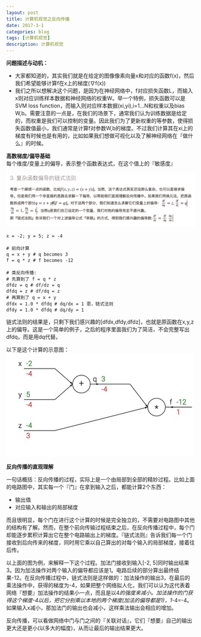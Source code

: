 ```yaml
---
layout: post
title: 计算机视觉之反向传播 
date: 2017-3-1
categories: blog
tags: [计算机视觉]
description: 计算机视觉
---
```



**问题描述与动机：**     

- 大家都知道的，其实我们就是在给定的图像像素向量x和对应的函数f(x)，然后我们希望能够计算f在x上的梯度(∇f(x))
- 我们之所以想解决这个问题，是因为在神经网络中，f对应损失函数L，而输入x则对应训练样本数据和神经网络的权重W。举一个特例，损失函数可以是SVM loss function，而输入则对应样本数据(xi,yi),i=1…N和权重以及bias W,b。需要注意的一点是，在我们的场景下，通常我们认为训练数据是给定的，而权重是我们可以控制的变量。因此我们为了更新权重的等参数，使得损失函数值最小，我们通常是计算f对参数W,b的梯度。不过我们计算其在xi上的梯度有时候也是有用的，比如如果我们想做可视化以及了解神经网络在『做什么』的时候。

**高数梯度/偏导基础**         
每个维度/变量上的偏导，表示整个函数表达式，在这个值上的『敏感度』

![](https://raw.githubusercontent.com/whuhan2013/myImage/master/cs231n/chapter4/p1.png)

```
x = -2; y = 5; z = -4

# 前向计算
q = x + y # q becomes 3
f = q * z # f becomes -12

# 类反向传播:
# 先算到了 f = q * z
dfdz = q # df/dz = q
dfdq = z # df/dq = z
# 再算到了 q = x + y
dfdx = 1.0 * dfdq # dq/dx = 1 恩，链式法则
dfdy = 1.0 * dfdq # dq/dy = 1
```

链式法则的结果是，只剩下我们感兴趣的[dfdx,dfdy,dfdz]，也就是原函数在x,y,z上的偏导。这是一个简单的例子，之后的程序里面我们为了简洁，不会完整写出dfdq，而是用dq代替。

以下是这个计算的示意图： 
![](https://raw.githubusercontent.com/whuhan2013/myImage/master/cs231n/chapter4/p2.jpeg)    

**反向传播的直观理解**      

一句话概括：反向传播的过程，实际上是一个由局部到全部的精妙过程。比如上面的电路图中，其实每一个『门』在拿到输入之后，都能计算2个东西：

- 输出值
- 对应输入和输出的局部梯度

而且很明显，每个门在进行这个计算的时候是完全独立的，不需要对电路图中其他的结构有了解。然而，在整个前向传输过程结束之后，在反向传播过程中，每个门却能逐步累积计算出它在整个电路输出上的梯度。『链式法则』告诉我们每一个门接收到后向传来的梯度，同时用它乘以自己算出的对每个输入的局部梯度，接着往后传。

以上面的图为例，来解释一下这个过程。加法门接收到输入[-2, 5]同时输出结果3。因为加法操作对两个输入的偏导都应该是1。电路后续的部分算出最终结果-12。在反向传播过程中，链式法则是这样做的：加法操作的输出3，在最后的乘法操作中，获得的梯度为-4，如果把整个网络拟人化，我们可以认为这代表着网络『想要』加法操作的结果小一点，而且是以4*的强度来减小。加法操作的门获得这个梯度-4以后，把它分别乘以本地的两个梯度(加法的偏导都是1)，1*-4=-4。如果输入x减小，那加法门的输出也会减小，这样乘法输出会相应的增加。

反向传播，可以看做网络中门与门之间的『关联对话』，它们『想要』自己的输出更大还是更小(以多大的幅度)，从而让最后的输出结果更大。
